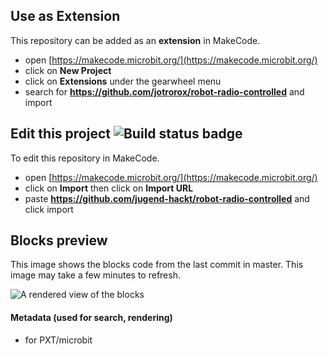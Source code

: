 ## Use as Extension

This repository can be added as an **extension** in MakeCode.

* open [https://makecode.microbit.org/](https://makecode.microbit.org/)
* click on **New Project**
* click on **Extensions** under the gearwheel menu
* search for **https://github.com/jotrorox/robot-radio-controlled** and import

## Edit this project ![Build status badge](https://github.com/jugend-hackt/robot-radio-controlled/workflows/MakeCode/badge.svg)

To edit this repository in MakeCode.

* open [https://makecode.microbit.org/](https://makecode.microbit.org/)
* click on **Import** then click on **Import URL**
* paste **https://github.com/jugend-hackt/robot-radio-controlled** and click import

## Blocks preview

This image shows the blocks code from the last commit in master.
This image may take a few minutes to refresh.

![A rendered view of the blocks](https://github.com/jugend-hackt/robot-radio-controlled/raw/master/.github/makecode/blocks.png)

#### Metadata (used for search, rendering)

* for PXT/microbit
<script src="https://makecode.com/gh-pages-embed.js"></script><script>makeCodeRender("{{ site.makecode.home_url }}", "{{ site.github.owner_name }}/{{ site.github.repository_name }}");</script>
